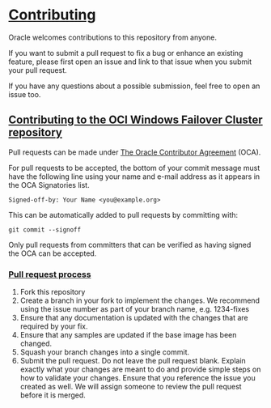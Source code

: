 # [Contributing](http://github.com/oracle/cloud.asset.oci-msfailovercluster/CONTRIBUTING.md)
Oracle welcomes contributions to this repository from anyone.  

If you want to submit a pull request to fix a bug or enhance an existing feature, please first open an issue and link to that issue when you submit your pull request.  

If you have any questions about a possible submission, feel free to open an issue too.

## [Contributing to the OCI Windows Failover Cluster repository](http://github.com/oracle/cloud.asset.oci-msfailovercluster/blob/master/CONTRIBUTING.md)
Pull requests can be made under [The Oracle Contributor Agreement](https://www.oracle.com/technetwork/community/oca-486395.html) (OCA).

For pull requests to be accepted, the bottom of your commit message must have the following line using your name and e-mail address as it appears in the OCA Signatories list.

    Signed-off-by: Your Name <you@example.org>

This can be automatically added to pull requests by committing with:

    git commit --signoff

Only pull requests from committers that can be verified as having signed the OCA can be accepted.

### [Pull request process](http://github.com/oracle/cloud.asset.oci-msfailovercluster/blob/master/CONTRIBUTING.md)

1. Fork this repository
2. Create a branch in your fork to implement the changes. We recommend using the issue number as part of your branch name, e.g. 1234-fixes
3. Ensure that any documentation is updated with the changes that are required by your fix.
4. Ensure that any samples are updated if the base image has been changed.
5. Squash your branch changes into a single commit.
6. Submit the pull request. Do not leave the pull request blank. Explain exactly what your changes are meant to do and provide simple steps on how to validate your changes. Ensure that you reference the issue you created as well. We will assign someone to review the pull request before it is merged.